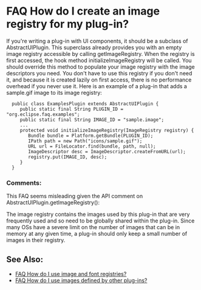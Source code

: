 

FAQ How do I create an image registry for my plug-in?
=====================================================

If you're writing a plug-in with UI components, it should be a subclass of AbstractUIPlugin. This superclass already provides you with an empty image registry accessible by calling getImageRegistry. When the registry is first accessed, the hook method initializeImageRegistry will be called. You should override this method to populate your image registry with the image descriptors you need. You don't have to use this registry if you don't need it, and because it is created lazily on first access, there is no performance overhead if you never use it. Here is an example of a plug-in that adds a sample.gif image to its image registry:

      public class ExamplesPlugin extends AbstractUIPlugin {
         public static final String PLUGIN_ID = "org.eclipse.faq.examples";
         public static final String IMAGE_ID = "sample.image";
         ...
         protected void initializeImageRegistry(ImageRegistry registry) {
            Bundle bundle = Platform.getBundle(PLUGIN_ID);
            IPath path = new Path("icons/sample.gif");
            URL url = FileLocator.find(bundle, path, null);
            ImageDescriptor desc = ImageDescriptor.createFromURL(url);
            registry.put(IMAGE_ID, desc);
         }
      }

  

### Comments:

This FAQ seems misleading given the API comment on AbstractUIPlugin.getImageRegistry():

The image registry contains the images used by this plug-in that are very 
frequently used and so need to be globally shared within the plug-in. Since 
many OSs have a severe limit on the number of images that can be in memory at 
any given time, a plug-in should only keep a small number of images in their 
registry.

See Also:
---------

*   [FAQ How do I use image and font registries?](./FAQ_How_do_I_use_image_and_font_registries.md "FAQ How do I use image and font registries?")
*   [FAQ How do I use images defined by other plug-ins?](./FAQ_How_do_I_use_images_defined_by_other_plug-ins.md "FAQ How do I use images defined by other plug-ins?")

